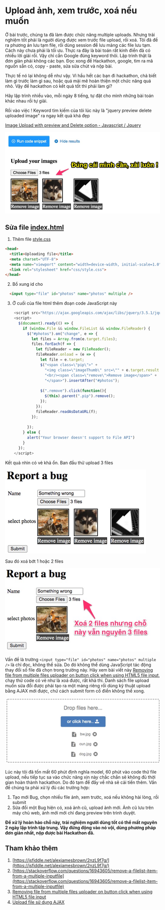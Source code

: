 # Upload ảnh, xem trước, xoá nếu muốn

Ở bài trước, chúng ta đã làm được chức năng multiple uploads. Nhưng trải nghiệm tốt phải là người dùng được xem trước file upload, rồi xoá. Tôi đã đề ra phương án lưu tạm file, rồi dùng session để lưu mảng các file lưu tạm. Cách này chưa phải là tối ưu. Thực ra đây là bài toán rất kinh điển đã có nhiều lời giải rồi. Vậy chỉ cần Google đúng keyword thôi. Lập trình thật là đơn giản phải không các bạn. Đọc xong đề Hackathon, google, tìm ra mã nguồn sẵn có, copy - paste, sửa sửa chút và nộp bài.

Thực tế nó lại không dễ như vậy. Vì hầu hết các bạn đi hackathon, chả biết làm gì trước làm gì sau, hoặc quá mải mê hoản thiện một chức năng quá nhỏ. Vậy để hackathon có kết quả tốt thì phải làm gì?

Hãy lập trình nhiều vào, mỗi ngày 8 tiếng, tự đặt cho mình những bài toán khác nhau rồi tự giải.

Rồi vào việc ! Keyword tìm kiếm của tôi lúc này là "jquery preview delete uploaded image" ra ngay kết quả khá đẹp

[Image Upload with preview and Delete option - Javascript / Jquery](https://stackoverflow.com/questions/37205438/image-upload-with-preview-and-delete-option-javascript-jquery)

![](images/upload_preview_delete.jpg)

## Sửa file [index.html](src/main/resources/templates/index.html)

1. Thêm file [style.css](src/main/resources/static/css/style.css)
  ```html
  <head>
    <title>Uploading file</title>
    <meta charset="UTF-8">
    <meta name="viewport" content="width=device-width, initial-scale=1.0">
    <link rel="stylesheet" href="css/style.css">
  </head>
  ```
2. Bổ xung id cho 
```html
  <input type="file" id="photos" name="photos" multiple />
```
3. Ở cuối của file html thêm đoạn code JavaScript này
```javascript
    <script src="https://ajax.googleapis.com/ajax/libs/jquery/3.5.1/jquery.min.js"></script>
    <script>
      $(document).ready(() => {
        if (window.File && window.FileList && window.FileReader) {
          $("#photos").on("change", e => {
            let files = Array.from(e.target.files);
            files.forEach(f => {
              let fileReader = new FileReader();
              fileReader.onload = (e => {
                let file = e.target;
                $("<span class=\"pip\">" +
                  "<img class=\"imageThumb\" src=\"" + e.target.result + "\" title=\"" + file.name + "\"/>" +
                  "<br/><span class=\"remove\">Remove image</span>" +
                  "</span>").insertAfter("#photos");

                $(".remove").click(function(){
                  $(this).parent(".pip").remove();
                });
              });
              fileReader.readAsDataURL(f);
            });

          });
        } else {
          alert("Your browser doesn't support to File API")
        }
      });
    </script>
```

Kết quả nhìn có vẻ khả ổn. Ban đầu thử upload 3 files

![](images/upload3files.jpg)

Sau đó xoá bớt 1 hoặc 2 files

![](images/cannot_delete_input_files.jpg)

Vấn đề là trường ```<input type="file" id="photos" name="photos" multiple />``` là chỉ đọc, không thể sửa. Do đó không thể dùng JavaScript tác động thay đổi số file đã chọn trong trường này. Hãy xem bài viết này [Removing file from multiple files uploader on button click when using HTML5 file input](https://stackoverflow.com/questions/32062876/removing-file-from-multiple-files-uploader-on-button-click-when-using-html5-file), chạy thử code có vẻ như là xoá được, rất khả thi. Danh sách file upload muốn sửa đổi được phải tạo ra một mảng riêng rồi dùng kỹ thuật upload bằng AJAX mới được, chứ cách submit form cổ điển không thể xong.

![](images/upload_drop_zone.jpg)

Lúc này tôi đã tốn mất 60 phút định nghĩa model, 60 phút vào code thử file upload, nếu tiếp tục sa vào chức năng xịn này chắc chắn sẽ không đủ thời gian hoàn thành hackathon. Do đó tạm để đấy về nhà sẽ cải tiến thêm. Vấn đề chúng ta phải xử lý đủ các trường hợp:

1. Tạo mới Bug, chọn nhiều file ảnh, xem trước, xoá nếu không hài lòng, rồi submit
2. Sửa đổi một Bug hiện có, xoá ảnh cũ, upload ảnh mới. Ảnh cũ lưu trên máy chủ web, ảnh mới mới chỉ đang preview trên trình duyệt.

**Để xử lý hoàn hảo chỗ này, trải nghiệm người dùng tốt có thể mất nguyên 2 ngày lập trình tập trung. Vậy đừng động vào nó vội, dùng phương pháp đơn giản nhất, nộp được bài Hackathon đã.**


## Tham khảo thêm
1. [https://jsfiddle.net/alexjamesbrown/2nzL9f7g/](https://jsfiddle.net/alexjamesbrown/2nzL9f7g/)
2. [https://stackoverflow.com/questions/16943605/remove-a-filelist-item-from-a-multiple-inputfile](https://stackoverflow.com/questions/16943605/remove-a-filelist-item-from-a-multiple-inputfile)
3. [Removing file from multiple files uploader on button click when using HTML5 file input
](https://stackoverflow.com/questions/32062876/removing-file-from-multiple-files-uploader-on-button-click-when-using-html5-file)
4. [Upload file sử dụng AJAX](https://blog.teamtreehouse.com/uploading-files-ajax)